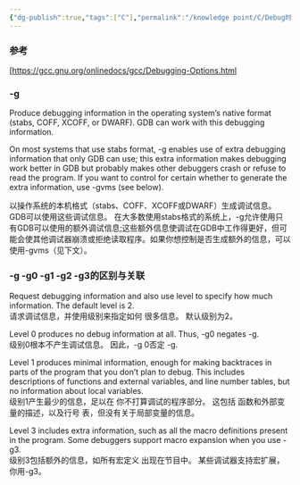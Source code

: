 ```yaml
---
{"dg-publish":true,"tags":["C"],"permalink":"/knowledge point/C/Debug时的C编译选项/","dgPassFrontmatter":true}
---
```


### 参考
[https://gcc.gnu.org/onlinedocs/gcc/Debugging-Options.html

### -g 
Produce debugging information in the operating system’s native format (stabs, COFF, XCOFF, or DWARF). GDB can work with this debugging information.

On most systems that use stabs format, -g enables use of extra debugging information that only GDB can use; this extra information makes debugging work better in GDB but probably makes other debuggers crash or refuse to read the program. If you want to control for certain whether to generate the extra information, use -gvms (see below).

以操作系统的本机格式（stabs、COFF、XCOFF或DWARF）生成调试信息。GDB可以使用这些调试信息。 在大多数使用stabs格式的系统上，-g允许使用只有GDB可以使用的额外调试信息;这些额外信息使调试在GDB中工作得更好，但可能会使其他调试器崩溃或拒绝读取程序。如果你想控制是否生成额外的信息，可以使用-gvms（见下文）。

### -g -g0 -g1 -g2 -g3的区别与关联
Request debugging information and also use level to specify how much information. The default level is 2.  
请求调试信息，并使用级别来指定如何 很多信息。 默认级别为2。

Level 0 produces no debug information at all. Thus, -g0 negates -g.  
级别0根本不产生调试信息。 因此，-g 0否定 -g.

Level 1 produces minimal information, enough for making backtraces in parts of the program that you don’t plan to debug. This includes descriptions of functions and external variables, and line number tables, but no information about local variables.  
级别1产生最少的信息，足以在 你不打算调试的程序部分。 这包括 函数和外部变量的描述，以及行号 表，但没有关于局部变量的信息。

Level 3 includes extra information, such as all the macro definitions present in the program. Some debuggers support macro expansion when you use -g3.  
级别3包括额外的信息，如所有宏定义 出现在节目中。 某些调试器支持宏扩展， 你用-g3。
